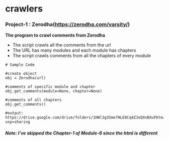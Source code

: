 # crawlers

### Project-1 : Zerodha(https://zerodha.com/varsity/)

<span>
  <b>The program to crawl comments from Zerodha</b>
  <ul>
    <li>The script crawls all the comments from the url</li>
    <li>The URL has many modules and each module has chapters</li>
    <li>The script crawls comments from all the chapters of every module</li>
  </ul>  
</span>


```
# Sample Code

#create object
obj = Zerodha(url)

#comments of specific module and chapter
obj.get_comments(module=None, chapter=None)

#comments of all chapters
obj.get_comments()

#output: https://drive.google.com/drive/folders/1HWl3g35me7HLE8Cq4ZJoQXnBXuFKtmJ6?usp=sharing
```

##### Note: I've skipped the Chapter-1 of Module-6 since the html is different
